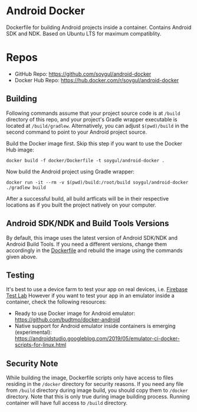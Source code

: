 # Android Docker
Dockerfile for building Android projects inside a container.
Contains Android SDK and NDK.
Based on Ubuntu LTS for maximum compatiblity.

# Repos
* GitHub Repo: https://github.com/soygul/android-docker
* Docker Hub Repo: https://hub.docker.com/r/soygul/android-docker

## Building
Following commands assume that your project source code is at `/build` directory of this repo, and your project's Gradle wrapper executable is located at `/build/gradlew`.
Alternatively, you can adjust `$(pwd)/build` in the second command to point to your Android project source.

Build the Docker image first. Skip this step if you want to use the Docker Hub image:

```
docker build -f docker/Dockerfile -t soygul/android-docker .
```

Now build the Android project using Gradle wrapper:

```
docker run -it --rm -v $(pwd)/build:/root/build soygul/android-docker ./gradlew build
```

After a successful build, all build artficats will be in their respective locations as if you built the project natively on your computer.

## Android SDK/NDK and Build Tools Versions
By default, this image uses the latest version of Android SDK/NDK and Android Build Tools.
If you need a different versions, change them accordingly in the [Dockerfile](docker/Dockerfile) and rebuild the image using the commands given above.

## Testing
It's best to use a device farm to test your app on real devices, i.e. [Firebase Test Lab](https://firebase.google.com/docs/test-lab)
However if you want to test your app in an emulator inside a container, check the following resources:

* Ready to use Docker image for Android emulator: https://github.com/budtmo/docker-android
* Native support for Android emulator inside containers is emerging (experimental): https://androidstudio.googleblog.com/2019/05/emulator-ci-docker-scripts-for-linux.html

## Security Note
While building the image, Dockerfile scripts only have access to files residing in the `/docker` directory for security reasons.
If you need any file from `/build` directory during image build, you should copy them to `/docker` directory.
Note that this is only true during image building process.
Running container will have full access to `/build` directory.
